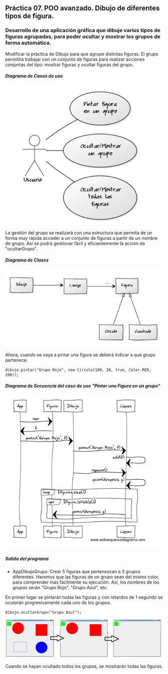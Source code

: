 ## Práctica 07. POO avanzado. Dibujo de diferentes tipos de figura. 
### Desarrollo de una aplicación gráfica que dibuje varios tipos de figuras agrupadas, para poder ocultar y mostrar los grupos de forma automática.

Modificar la práctica de Dibujo para que agrupe distintas figuras. El grupo permitirá trabajar con un conjunto de figuras para realizar acciones conjuntas del tipo: mostrar figuras y ocultar figuras del grupo.

##### Diagrama de Casos de uso

![alt text](https://raw.githubusercontent.com/DavidContrerasICAI/javaCourseExamples/master/07.dibujoGrupos/_diagramaCasosUso.jpg)


La gestión del grupo se realizará con una estructura que permita de un forma muy rápida acceder a un conjunto de figuras a partir de un nombre de grupo. Así se podrá gestionar fácil y eficientemente la acción de "ocultarGrupo".

##### Diagrama de Clases

![alt text](https://raw.githubusercontent.com/DavidContrerasICAI/javaCourseExamples/master/07.dibujoGrupos/_diagramaClases.jpg)

Ahora, cuando se vaya a pintar una figura se deberá indicar a qué grupo pertenece:

```
dibujo.pintar("Grupo Rojo", new Circulo(100, 20, true, Color.RED, 200));
```

##### Diagrama de Secuencia del caso de uso "Pintar una Figura en un grupo"

![alt text](https://raw.githubusercontent.com/DavidContrerasICAI/javaCourseExamples/master/07.dibujoGrupos/_diagramaSecuencia.jpg)

##### Salida del programa
* AppDibujoGrupo: Crear 5 figuras que pertenezcan a 3 grupos diferentes. Haremos que las figuras de un grupo sean del mismo color, para comprender más fácilmente su ejecución. Así, los nombres de los grupos serán "Grupo Rojo", "Grupo Azul", etc.

En primer lugar se pintarán todas las figuras y con retardos de 1 segundo se ocutarán progresivamente cada uno de los grupos. 

```
dibujo.ocultarGrupo("Grupo Azul");
```

![alt text](https://raw.githubusercontent.com/DavidContrerasICAI/javaCourseExamples/master/07.dibujoGrupos/output1.jpg)

Cuando se hayan ocultado todos los grupos, se mostrarán todas las figuras.




